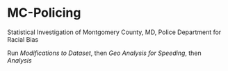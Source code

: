 # MC-Policing
Statistical Investigation of Montgomery County, MD, Police Department for Racial Bias 


Run *Modifications to Dataset*, then *Geo Analysis for Speeding*, then *Analysis*
